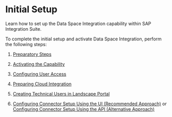 <!-- loiob2bdea74c51644cc87e269c6c9e7b19c -->

# Initial Setup

Learn how to set up the Data Space Integration capability within SAP Integration Suite.

To complete the initial setup and activate Data Space Integration, perform the following steps:

1.  [Preparatory Steps](preparatory-steps-95366b2.md)

2.  [Activating the Capability](activating-the-capability-b49ad35.md)

3.  [Configuring User Access](configuring-user-access-6ae0ff7.md)

4.  [Preparing Cloud Integration](preparing-cloud-integration-07f81f2.md)

5.  [Creating Technical Users in Landscape Portal](creating-technical-users-in-landscape-portal-b95f0ef.md)
6.  [Configuring Connector Setup Using the UI \(Recommended Approach\)](configuring-connector-setup-using-the-ui-recommended-approach-4909d3f.md) or [Configuring Connector Setup Using the API \(Alternative Approach\)](configuring-connector-setup-using-the-api-alternative-approach-bfa408c.md)


